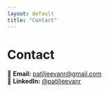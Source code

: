 ```yaml
---
layout: default
title: "Contact"
---
```


# Contact

📧 **Email:** [patiljeevanr@gmail.com](mailto:patiljeevanr@gmail.com)  
🔗 **LinkedIn:** [@patiljeevanr](https://www.linkedin.com/in/patiljeevanr/)  
